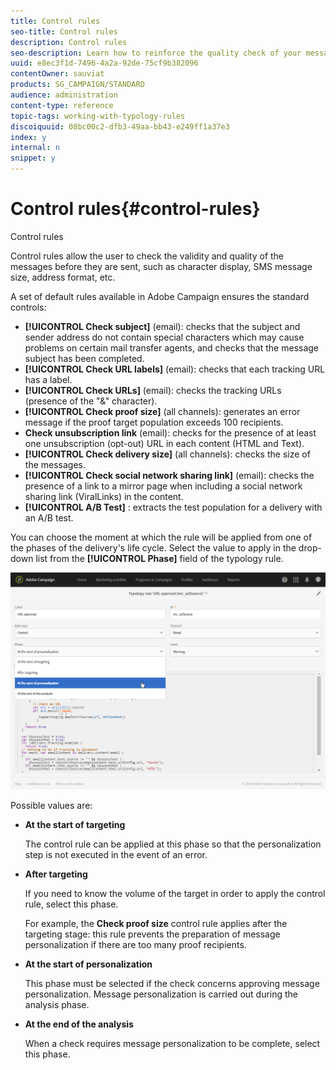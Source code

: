 ```yaml
---
title: Control rules
seo-title: Control rules
description: Control rules
seo-description: Learn how to reinforce the quality check of your messages with control rules.
uuid: e8ec3f1d-7496-4a2a-92de-75cf9b382096
contentOwner: sauviat
products: SG_CAMPAIGN/STANDARD
audience: administration
content-type: reference
topic-tags: working-with-typology-rules
discoiquuid: 08bc00c2-dfb3-49aa-bb43-e249ff1a37e3
index: y
internal: n
snippet: y
---
```


# Control rules{#control-rules}

Control rules

Control rules allow the user to check the validity and quality of the messages before they are sent, such as character display, SMS message size, address format, etc.

A set of default rules available in Adobe Campaign ensures the standard controls:

* **[!UICONTROL Check subject]** (email): checks that the subject and sender address do not contain special characters which may cause problems on certain mail transfer agents, and checks that the message subject has been completed.
* **[!UICONTROL Check URL labels]** (email): checks that each tracking URL has a label.
* **[!UICONTROL Check URLs]** (email): checks the tracking URLs (presence of the "&" character).
* **[!UICONTROL Check proof size]** (all channels): generates an error message if the proof target population exceeds 100 recipients.
* **Check unsubscription link** (email): checks for the presence of at least one unsubscription (opt-out) URL in each content (HTML and Text).
* **[!UICONTROL Check delivery size]** (all channels): checks the size of the messages.
* **[!UICONTROL Check social network sharing link]** (email): checks the presence of a link to a mirror page when including a social network sharing link (ViralLinks) in the content.
* **[!UICONTROL A/B Test]** : extracts the test population for a delivery with an A/B test.

You can choose the moment at which the rule will be applied from one of the phases of the delivery's life cycle. Select the value to apply in the drop-down list from the **[!UICONTROL Phase]** field of the typology rule.

![](assets/typology_phase.png)

Possible values are:

* **At the start of targeting**

  The control rule can be applied at this phase so that the personalization step is not executed in the event of an error.

* **After targeting**

  If you need to know the volume of the target in order to apply the control rule, select this phase.

  For example, the **Check proof size** control rule applies after the targeting stage: this rule prevents the preparation of message personalization if there are too many proof recipients.

* **At the start of personalization**

  This phase must be selected if the check concerns approving message personalization. Message personalization is carried out during the analysis phase.

* **At the end of the analysis**

  When a check requires message personalization to be complete, select this phase.

